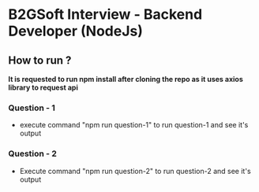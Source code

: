
# B2GSoft Interview - Backend Developer (NodeJs)

## How to run ?
**It is requested to run npm install after cloning the repo as it uses axios library to request api**

### Question - 1
-  execute command "npm run question-1" to run question-1 and see it's output

### Question - 2
- Execute command "npm run question-2" to run question-2 and see it's output 